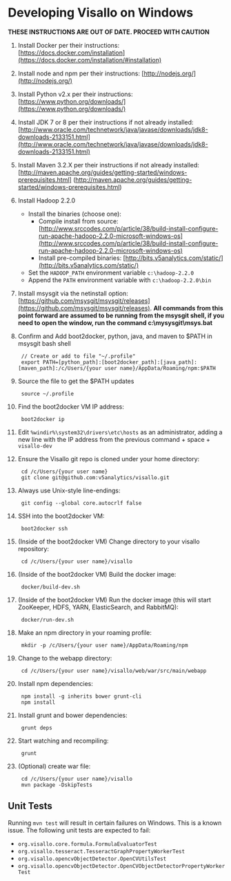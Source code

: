 # Developing Visallo on Windows

**THESE INSTRUCTIONS ARE OUT OF DATE. PROCEED WITH CAUTION**

1. Install Docker per their instructions: [https://docs.docker.com/installation](https://docs.docker.com/installation/#installation)

1. Install node and npm per their instructions: [http://nodejs.org/](http://nodejs.org/)

1. Install Python v2.x per their instructions: [https://www.python.org/downloads/](https://www.python.org/downloads/)

1. Install JDK 7 or 8 per their instructions if not already installed: [http://www.oracle.com/technetwork/java/javase/downloads/jdk8-downloads-2133151.html](http://www.oracle.com/technetwork/java/javase/downloads/jdk8-downloads-2133151.html)

1. Install Maven 3.2.X per their instructions if not already installed: [http://maven.apache.org/guides/getting-started/windows-prerequisites.html] (http://maven.apache.org/guides/getting-started/windows-prerequisites.html)

1. Install Hadoop 2.2.0

     - Install the binaries (choose one):
          - Compile install from source: [http://www.srccodes.com/p/article/38/build-install-configure-run-apache-hadoop-2.2.0-microsoft-windows-os](http://www.srccodes.com/p/article/38/build-install-configure-run-apache-hadoop-2.2.0-microsoft-windows-os)
          - Install pre-compiled binaries: [http://bits.v5analytics.com/static/](http://bits.v5analytics.com/static/)
     - Set the `HADOOP_PATH` environment variable `c:\hadoop-2.2.0`
     - Append the `PATH` environment variable with `c:\hadoop-2.2.0\bin`

1. Install msysgit via the netinstall option: [https://github.com/msysgit/msysgit/releases](https://github.com/msysgit/msysgit/releases).
**All commands from this point forward are assumed to be running from the msysgit shell, if you need to open the window, run the command c:\mysysgit\msys.bat**

1. Confirm and Add boot2docker, python, java, and maven to $PATH in msysgit bash shell

        // Create or add to file "~/.profile"
        export PATH=[python_path]:[boot2docker_path]:[java_path]:[maven_path]:/c/Users/{your user name}/AppData/Roaming/npm:$PATH

1. Source the file to get the $PATH updates

        source ~/.profile

1. Find the boot2docker VM IP address:

        boot2docker ip

1. Edit `%windir%\system32\drivers\etc\hosts` as an administrator, adding a new line with the IP address from the previous command + space + `visallo-dev`

1. Ensure the Visallo git repo is cloned under your home directory:

        cd /c/Users/{your user name}
        git clone git@github.com:v5analytics/visallo.git

1. Always use Unix-style line-endings:

        git config --global core.autocrlf false

1. SSH into the boot2docker VM:

        boot2docker ssh

1. (Inside of the boot2docker VM) Change directory to your visallo repository:

        cd /c/Users/{your user name}/visallo

1. (Inside of the boot2docker VM) Build the docker image:

        docker/build-dev.sh

1. (Inside of the boot2docker VM) Run the docker image (this will start ZooKeeper, HDFS, YARN, ElasticSearch, and RabbitMQ):

        docker/run-dev.sh

1. Make an npm directory in your roaming profile:

        mkdir -p /c/Users/{your user name}/AppData/Roaming/npm

1. Change to the webapp directory:

        cd /c/Users/{your user name}/visallo/web/war/src/main/webapp

1. Install npm dependencies:

        npm install -g inherits bower grunt-cli
        npm install

1. Install grunt and bower dependencies:

        grunt deps

1. Start watching and recompiling:

        grunt

1. (Optional) create war file:

        cd /c/Users/{your user name}/visallo
        mvn package -DskipTests

Unit Tests
-------------
Running `mvn test` will result in certain failures on Windows. This is a known issue. The following unit tests are
expected to fail:

* `org.visallo.core.formula.FormulaEvaluatorTest`
* `org.visallo.tesseract.TesseractGraphPropertyWorkerTest`
* `org.visallo.opencvObjectDetector.OpenCVUtilsTest`
* `org.visallo.opencvObjectDetector.OpenCVObjectDetectorPropertyWorkerTest`
